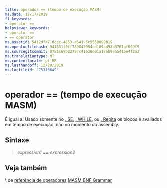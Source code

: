 ```yaml
---
title: operador == (tempo de execução MASM)
ms.date: 12/17/2019
f1_keywords:
- operator ==
helpviewer_keywords:
- operator ==
- == operator
ms.assetid: 5412dfa7-8cec-4853-a641-5c9550098b19
ms.openlocfilehash: 941331f0ff789845954cd189ad93b3707af609f9
ms.sourcegitcommit: 0781c69b22797c41630601a176b9ea541be4f2a3
ms.translationtype: MT
ms.contentlocale: pt-BR
ms.lasthandoff: 12/20/2019
ms.locfileid: "75316649"
---
```

# <a name="operator--masm-run-time"></a>operador == (tempo de execução MASM)

É igual a. Usado somente no [. SE](dot-if.md), [. WHILE](dot-while.md), ou [. Repita](dot-repeat.md) os blocos e avaliados em tempo de execução, não no momento do assembly.

## <a name="syntax"></a>Sintaxe

> *expression1* **==** *expression2*

## <a name="see-also"></a>Veja também

\ de [referência de operadores](operators-reference.md)
[MASM BNF Grammar](masm-bnf-grammar.md)
